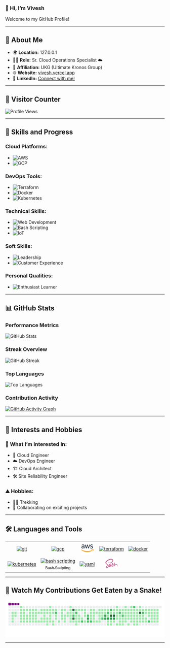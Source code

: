 
### 👋 Hi, I’m **Vivesh**  
Welcome to my GitHub Profile!  

---

## 🌟 **About Me**
- 🌍 **Location:** 127.0.0.1  
- 👨‍💻 **Role:** Sr. Cloud Operations Specialist ☁️  
- 💼 **Affiliation:** UKG (Ultimate Kronos Group)  
- 🌐 **Website:** [vivesh.vercel.app](https://vivesh.vercel.app/)  
- 💬 **LinkedIn:** [Connect with me!](https://in.linkedin.com/in/vivesh-tyagi-9085a9a9)  

---

## 🎯 **Visitor Counter**
![Profile Views](https://komarev.com/ghpvc/?username=574n13y&color=blueviolet)

---

## 🚀 **Skills and Progress**  

### **Cloud Platforms:**  
- ![AWS](https://img.shields.io/badge/AWS-70%25-brightgreen?logo=amazon-aws&logoColor=white)  
- ![GCP](https://img.shields.io/badge/GCP-70%25-brightgreen?logo=google-cloud&logoColor=white)  

### **DevOps Tools:**  
- ![Terraform](https://img.shields.io/badge/Terraform-70%25-brightgreen?logo=terraform&logoColor=white)  
- ![Docker](https://img.shields.io/badge/Docker-70%25-brightgreen?logo=docker&logoColor=white)  
- ![Kubernetes](https://img.shields.io/badge/Kubernetes-70%25-brightgreen?logo=kubernetes&logoColor=white)  

### **Technical Skills:**  
- ![Web Development](https://img.shields.io/badge/Web%20Development-70%25-brightgreen?logo=html5&logoColor=white)  
- ![Bash Scripting](https://img.shields.io/badge/Bash%20Scripting-60%25-yellowgreen?logo=gnu-bash&logoColor=white)  
- ![IoT](https://img.shields.io/badge/IoT-40%25-yellow?logo=internet-of-things&logoColor=white)  

### **Soft Skills:**  
- ![Leadership](https://img.shields.io/badge/Leadership-90%25-green?logo=handshake&logoColor=white)  
- ![Customer Experience](https://img.shields.io/badge/Customer%20Experience-100%25-blue?logo=smile&logoColor=white)  

### **Personal Qualities:**  
- ![Enthusiast Learner](https://img.shields.io/badge/Enthusiast%20Learner-100%25-blue?logo=open-book&logoColor=white)  

---

## 📊 **GitHub Stats**  

### **Performance Metrics**  
![GitHub Stats](https://github-readme-stats.vercel.app/api?username=574n13y&show_icons=true&theme=radical)  

### **Streak Overview**  
![GitHub Streak](https://github-readme-streak-stats.herokuapp.com/?user=574n13y&theme=radical)  

### **Top Languages**  
![Top Languages](https://github-readme-stats.vercel.app/api/top-langs/?username=574n13y&layout=compact&theme=radical)  

### **Contribution Activity**  
[![GitHub Activity Graph](https://github-readme-activity-graph.vercel.app/graph?username=574n13y&theme=radical)](https://github.com/ashutosh00710/github-readme-activity-graph)  

---

## 🌟 **Interests and Hobbies**  

### 👀 **What I’m Interested In:**  
- 🚀 Cloud Engineer  
- ☁️ DevOps Engineer  
- 🏗️ Cloud Architect  
- 🛠️ Site Reliability Engineer  

### ⛰️ **Hobbies:**  
- 🧗‍♂️ Trekking  
- 💞️ Collaborating on exciting projects  

---

## 🛠️ **Languages and Tools**

<table>
  <tr>
    <td align='center'><a href="https://git-scm.com/"><img src="https://www.vectorlogo.zone/logos/git-scm/git-scm-icon.svg" alt="git" width="40"/></a></td>
    <td align='center'><a href="https://cloud.google.com/"><img src="https://www.vectorlogo.zone/logos/google_cloud/google_cloud-ar21.svg" alt="gcp" width="80"/></a></td>
    <td align='center'><a href="https://aws.amazon.com/"><img src="https://raw.githubusercontent.com/devicons/devicon/master/icons/amazonwebservices/amazonwebservices-original-wordmark.svg" alt="aws" width="40"/></a></td>
    <td align='center'><a href="https://www.terraform.io/"><img src="https://www.vectorlogo.zone/logos/terraformio/terraformio-icon.svg" alt="terraform" width="40"/></a></td>
    <td align='center'><a href="https://www.docker.com/"><img src="https://www.vectorlogo.zone/logos/docker/docker-icon.svg" alt="docker" width="40"/></a></td>
  </tr>
  <tr>
    <td align='center'><a href="https://kubernetes.io/"><img src="https://www.vectorlogo.zone/logos/kubernetes/kubernetes-icon.svg" alt="kubernetes" width="40"/></a></td>
    <td align='center'><a href="https://www.gnu.org/software/bash/"><img src="https://www.vectorlogo.zone/logos/gnu_bash/gnu_bash-icon.svg" alt="bash scripting" width="40"/><br><sub>Bash Scripting</sub></a></td>
    <td align='center'><a href="https://yaml.org/"><img src="https://www.vectorlogo.zone/logos/yaml/yaml-icon.svg" alt="yaml" width="40"/></a></td>
    <td align='center'><a href="https://sass-lang.com/"><img src="https://raw.githubusercontent.com/devicons/devicon/master/icons/sass/sass-original.svg" alt="sass" width="40"/></a></td>
  </tr>
</table>

---

## 🐍 **Watch My Contributions Get Eaten by a Snake!**  
![Snake Gif](https://github.com/Mario263/sankeeatingcontribution/blob/output/github-contribution-grid-snake.gif)  

---

